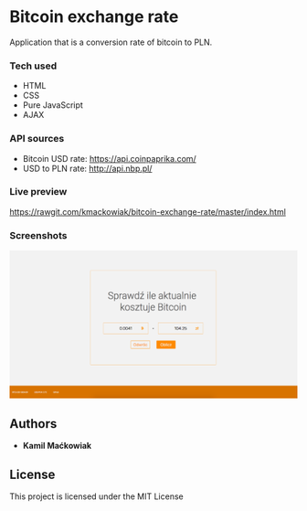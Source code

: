 # Bitcoin exchange rate
Application that is a conversion rate of bitcoin to PLN.

### Tech used
* HTML
* CSS
* Pure JavaScript
* AJAX

### API sources 
* Bitcoin USD rate:
https://api.coinpaprika.com/
* USD to PLN rate: 
http://api.nbp.pl/

### Live preview
https://rawgit.com/kmackowiak/bitcoin-exchange-rate/master/index.html


### Screenshots

![Screenshot of application](img/screenshots/01.png?raw=true)


## Authors

* **Kamil Maćkowiak**


## License

This project is licensed under the MIT License

